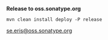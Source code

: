 **Release to oss.sonatype.org**

`mvn clean install deploy -P release`

[se.eris@oss.sonatype.org](https://oss.sonatype.org/#nexus-search;quick~se.eris)
